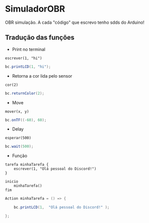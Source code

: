 # SimuladorOBR
OBR simulação. A cada "código" que escrevo tenho sdds do Arduino!


## Tradução das funções

- Print no terminal

```
escrever(1, "hi")
```

```cs
bc.printLCD(1, "hi");
```

- Retorna a cor lida pelo sensor

```
cor(2)
```

```cs
bc.returnColor(2);
```

- Move

```
mover(x, y)
```

```cs
bc.onTF((-60), 60);
```

- Delay

```
esperar(500)
```

```cs
bc.wait(500);
```

- Função

```
tarefa minhaTarefa {
    escrever(1, "Olá pessoal do Discord!")
}

inicio
    minhaTarefa()
fim
```

```cs
Action minhaTarefa = () => {

    bc.printLCD(1,  "Olá pessoal do Discord!" );

};

```